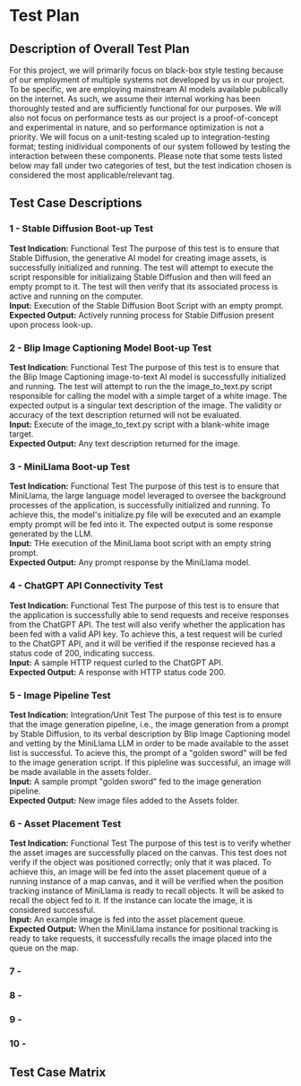 # Test Plan

## Description of Overall Test Plan

For this project, we will primarily focus on black-box style testing because of our employment of multiple systems not developed by us in our project. To be specific, we are employing mainstream AI models available publically on the internet. As such, we assume their internal working has been thoroughly tested and are sufficiently functional for our purposes. We will also not focus on performance tests as our project is a proof-of-concept and experimental in nature, and so performance optimization is not a priority. We will focus on a unit-testing scaled up to integration-testing format; testing inidividual components of our system followed by testing the interaction between these components. Please note that some tests listed below may fall under two categories of test, but the test indication chosen is considered the most applicable/relevant tag.

## Test Case Descriptions

  ### 1 - Stable Diffusion Boot-up Test

  **Test Indication:** Functional Test
  The purpose of this test is to ensure that Stable Diffusion, the generative AI model for creating image assets, is successfully initialized and running. The test will attempt to execute the script responsible for initializaing Stable Diffusion and then will feed an empty prompt to it. The test will then verify that its associated process is active and running on the computer.
  <br>
  **Input:** Execution of the Stable Diffusion Boot Script with an empty prompt.<br>
  **Expected Output:** Actively running process for Stable Diffusion present upon process look-up.

  ### 2 - Blip Image Captioning Model Boot-up Test

  **Test Indication:** Functional Test
  The purpose of this test is to ensure that the Blip Image Captioning image-to-text AI model is successfully initialized and running. The test will attempt to run the the image_to_text.py script responsible for calling the model with a simple target of a white image. The expected output is a singular text description of the image. The validity or accuracy of the text description returned will not be evaluated.
  <br>
  **Input:** Execute of the image_to_text.py script with a blank-white image target.<br>
  **Expected Output:** Any text description returned for the image.

  ### 3 - MiniLlama Boot-up Test

  **Test Indication:** Functional Test
  The purpose of this test is to ensure that MiniLlama, the large language model leveraged to oversee the background processes of the application, is successfully initialized and running. To achieve this, the model's initialize.py file will be executed and an example empty prompt will be fed into it. The expected output is some response generated by the LLM.
  <br>
  **Input:** THe execution of the MiniLlama boot script with an empty string prompt.<br>
  **Expected Output:** Any prompt response by the MiniLlama model.

  ### 4 - ChatGPT API Connectivity Test

  **Test Indication:** Functional Test
  The purpose of this test is to ensure that the application is successfully able to send requests and receive responses from the ChatGPT API. The test will also verify whether the application has been fed with a valid API key. To achieve this, a test request will be curled to the ChatGPT API, and it will be verified if the response recieved has a status code of 200, indicating success.
  <br>
  **Input:** A sample HTTP request curled to the ChatGPT API.<br>
  **Expected Output:** A response with HTTP status code 200.

  ### 5 - Image Pipeline Test

  **Test Indication:** Integration/Unit Test
  The purpose of this test is to ensure that the image generation pipeline, i.e., the image generation from a prompt by Stable Diffusion, to its verbal description by Blip Image Captioning model and vetting by the MiniLlama LLM in order to be made available to the asset list is successful. To acieve this, the prompt of a "golden sword" will be fed to the image generation script. If this pipleline was successful, an image will be made available in the assets folder.
  <br>
  **Input:** A sample prompt "golden sword" fed to the image generation pipeline.<br>
  **Expected Output:** New image files added to the Assets folder.

  ### 6 - Asset Placement Test

  **Test Indication:** Functional Test
  The purpose of this test is to verify whether the asset images are successfully placed on the canvas. This test does not verify if the object was positioned correctly; only that it was placed. To achieve this, an image will be fed into the asset placement queue of a running instance of a map canvas, and it will be verified when the position tracking instance of MiniLlama is ready to recall objects. It will be asked to recall the object fed to it. If the instance can locate the image, it is considered successful.
  <br>
  **Input:** An example image is fed into the asset placement queue.<br>
  **Expected Output:** When the MiniLlama instance for positional tracking is ready to take requests, it successfully recalls the image placed into the queue on the map.

  ### 7 -

  ### 8 - 

  ### 9 -

  ### 10 -
  
  
## Test Case Matrix
